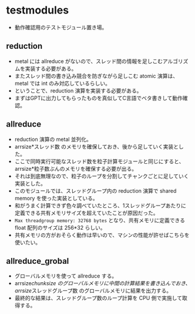 # testmodules
- 動作確認用のテストモジュール置き場。
## reduction
- metal には allreduce がないので、スレッド間の情報を足しこむアルゴリズムを実装する必要がある。
- またスレッド間の書き込み競合を防ぎながら足しこむ atomic 演算は、metal では int のみ対応しているらしい。
- ということで、reduction 演算を実装する必要がある。
- まずはGPTに出力してもらったものを真似してC言語でベタ書きして動作確認。
## allreduce
- reduction 演算の metal 並列化。
- arrsize*スレッド数 のメモリを確保しておき、後から足していく実装とした。
- ここで同時実行可能なスレッド数を粒子計算モジュールと同じにすると、arrsize*粒子数ぶんのメモリを確保する必要が出る。
- それは到底無理なので、粒子のループを分割してチャンクごとに足していく実装とした。
- このモジュールでは、スレッドグループ内の reduction 演算で shared memory を使った実装としている。
- 和がうまく計算できず色々調べていたところ、1スレッドグループあたりに定義できる共有メモリサイズを超えていたことが原因だった。
- ```Max threadgroup memory: 32768 bytes``` となり、共有メモリに定義できる float 配列のサイズは 256*32 らしい。
- 共有メモリの方がおそらく動作は早いので、マシンの性能が許せばこちらを使いたい。
## allreduce_grobal
- グローバルメモリを使って allreduce する。
- arrsize*chunksize のグローバルメモリに中間の計算結果を書き込んでおき、arrsize*スレッドグループ数 のグローバルメモリに結果を出力する。
- 最終的な結果は、スレッドグループ数のループ計算を CPU 側で実施して取得する。